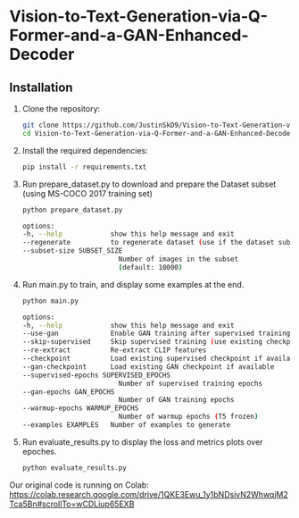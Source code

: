# Vision-to-Text-Generation-via-Q-Former-and-a-GAN-Enhanced-Decoder

## Installation

1. Clone the repository:
    ```bash
    git clone https://github.com/JustinSkD9/Vision-to-Text-Generation-via-Q-Former-and-a-GAN-Enhanced-Decoder.git
    cd Vision-to-Text-Generation-via-Q-Former-and-a-GAN-Enhanced-Decoder
    ```

2. Install the required dependencies:
    ```bash
    pip install -r requirements.txt
    ```

3. Run prepare_dataset.py to download and prepare the Dataset subset (using MS-COCO 2017 training set)
    ```bash
    python prepare_dataset.py

    options:
    -h, --help            show this help message and exit    
    --regenerate          to regenerate dataset (use if the dataset subset size change) 
    --subset-size SUBSET_SIZE
                            Number of images in the subset     
                            (default: 10000)
    ```
4. Run main.py to train, and display some examples at the end.
    ```bash
    python main.py

    options:
    -h, --help            show this help message and exit
    --use-gan             Enable GAN training after supervised training
    --skip-supervised     Skip supervised training (use existing checkpoint)
    --re-extract          Re-extract CLIP features
    --checkpoint          Load existing supervised checkpoint if available
    --gan-checkpoint      Load existing GAN checkpoint if available
    --supervised-epochs SUPERVISED_EPOCHS
                            Number of supervised training epochs
    --gan-epochs GAN_EPOCHS
                            Number of GAN training epochs
    --warmup-epochs WARMUP_EPOCHS
                            Number of warmup epochs (T5 frozen)
    --examples EXAMPLES   Number of examples to generate
    ```
5. Run evaluate_results.py to display the loss and metrics plots over epoches.
    ```bash
    python evaluate_results.py
    ```

Our original code is running on Colab: https://colab.research.google.com/drive/1QKE3Ewu_1y1bNDsivN2WhwqjM2Tca5Bn#scrollTo=wCDLiup65EXB
